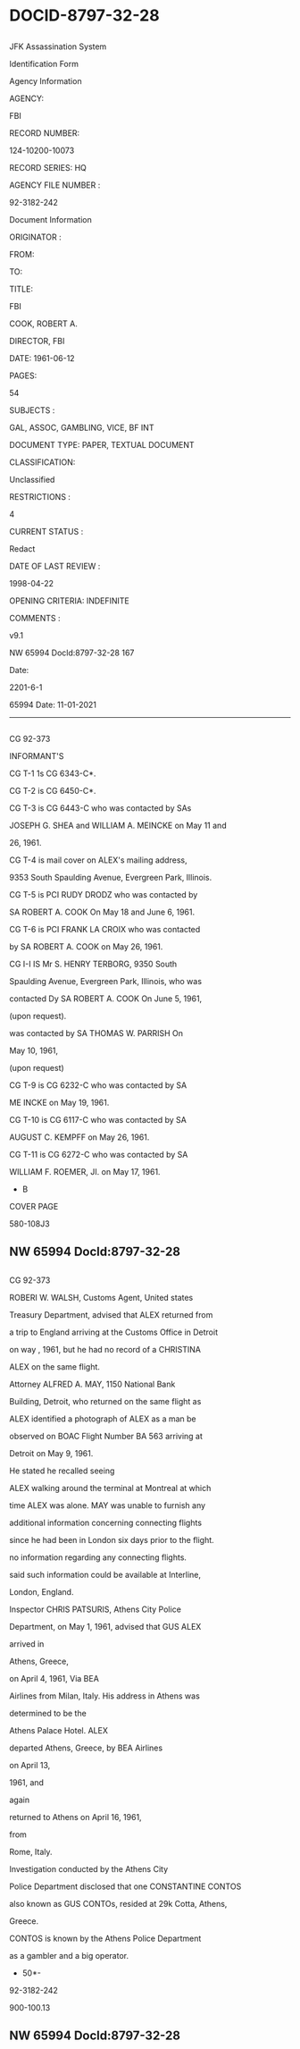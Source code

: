 # DOCID-8797-32-28

##
JFK Assassination System

Identification Form

Agency Information

AGENCY:

FBI

RECORD NUMBER:

124-10200-10073

RECORD SERIES: HQ

AGENCY FILE NUMBER :

92-3182-242

Document Information

ORIGINATOR :

FROM:

TO:

TITLE:

FBI

COOK, ROBERT A.

DIRECTOR, FBI

DATE: 1961-06-12

PAGES:

54

SUBJECTS :

GAL, ASSOC, GAMBLING, VICE, BF INT

DOCUMENT TYPE: PAPER, TEXTUAL DOCUMENT

CLASSIFICATION:

Unclassified

RESTRICTIONS :

4

CURRENT STATUS :

Redact

DATE OF LAST REVIEW :

1998-04-22

OPENING CRITERIA: INDEFINITE

COMMENTS :

v9.1

NW 65994 Docld:8797-32-28
167

Date:

2201-6-1

65994 Date: 11-01-2021

---

##
CG 92-373

INFORMANT'S

CG T-1 1s CG 6343-C*.

CG T-2 is CG 6450-C*.

CG T-3 is CG 6443-C who was contacted by SAs

JOSEPH G. SHEA and WILLIAM A. MEINCKE on May 11 and

26, 1961.

CG T-4 is mail cover on ALEX's mailing address,

9353 South Spaulding Avenue, Evergreen Park, Illinois.

CG T-5 is PCI RUDY DRODZ who was contacted by

SA ROBERT A. COOK On May 18 and June 6, 1961.

CG T-6 is PCI FRANK LA CROIX who was contacted

by SA ROBERT A. COOK on May 26, 1961.

CG I-I IS Mr S. HENRY TERBORG, 9350 South

Spaulding Avenue, Evergreen Park, Illinois, who was

contacted Dy SA ROBERT A. COOK On June 5, 1961,

(upon request).

was contacted by SA THOMAS W. PARRISH On

May 10, 1961,

(upon request)

CG T-9 is CG 6232-C who was contacted by SA

ME INCKE on May 19, 1961.

CG T-10 is CG 6117-C who was contacted by SA

AUGUST C. KEMPFF on May 26, 1961.

CG T-11 is CG 6272-C who was contacted by SA

WILLIAM F. ROEMER, JI. on May 17, 1961.

- B

COVER PAGE

580-108J3

NW 65994 Docld:8797-32-28
---

##
CG 92-373

ROBERI W. WALSH, Customs Agent, United states

Treasury Department, advised that ALEX returned from

a trip to England arriving at the Customs Office in Detroit

on way , 1961, but he had no record of a CHRISTINA

ALEX on the same flight.

Attorney ALFRED A. MAY, 1150 National Bank

Building, Detroit, who returned on the same flight as

ALEX identified a photograph of ALEX as a man be

observed on BOAC Flight Number BA 563 arriving at

Detroit on May 9, 1961.

He stated he recalled seeing

ALEX walking around the terminal at Montreal at which

time ALEX was alone. MAY was unable to furnish any

additional information concerning connecting flights

since he had been in London six days prior to the flight.

no information regarding any connecting flights.

said such information could be available at Interline,

London, England.

Inspector CHRIS PATSURIS, Athens City Police

Department, on May 1, 1961, advised that GUS ALEX

arrived in

Athens, Greece,

on April 4, 1961, Via BEA

Airlines from Milan, Italy. His address in Athens was

determined to be the

Athens Palace Hotel. ALEX

departed Athens, Greece, by BEA Airlines

on April 13,

1961, and

again

returned to Athens on April 16, 1961,

from

Rome, Italy.

Investigation conducted by the Athens City

Police Department disclosed that one CONSTANTINE CONTOS

also known as GUS CONTOs, resided at 29k Cotta, Athens,

Greece.

CONTOS is known by the Athens Police Department

as a gambler and a big operator.

- 50*-

92-3182-242

900-100.13

NW 65994 Docld:8797-32-28
---

